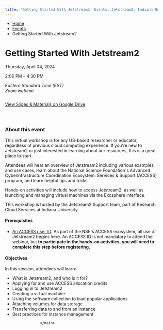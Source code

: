 ```yaml
---
title: 'Getting Started With Jetstream2: Events: Jetstream2: Indiana University'
---
```


<main class="wide no-section-nav"><div class="content-top"><div class="section breadcrumbs"><div class="row"><div class="layout"><ul itemscope="itemscope" itemtype="http://schema.org/BreadcrumbList"><li itemprop="itemListElement" itemscope="itemscope" itemtype="http://schema.org/ListItem"><a href="../index.html" itemprop="item"><span itemprop="name">Home</span></a><meta content="1" itemprop="position"/></li><li itemprop="itemListElement" itemscope="itemscope" itemtype="http://schema.org/ListItem"><a href="index.html" itemprop="item"><span itemprop="name">Events</span></a><meta content="2" itemprop="position"/></li><li class="current" itemprop="itemListElement" itemscope="itemscope" itemtype="http://schema.org/ListItem"><span itemprop="name">Getting Started With Jetstream2</span><meta content="3" itemprop="position"/></li></ul></div></div></div></div><div id="main-content"><div class="extra-space horizontal-rule bg-none section" id="content"><div class="row"><div class="layout"><div class="detail-meta" itemscope="itemscope" itemtype="http://schema.org/Event"><h1 class="no-margin h2" itemprop="name">Getting Started With Jetstream2</h1><p class="meta date">Thursday, April 04, 2024</p><p class="meta time"><span content="2024-04-04T14:00" itemprop="startDate">2:00 PM</span> – <span content="2024-04-04T16:30" itemprop="endDate">4:30 PM</span></p><div class="detail"><address itemprop="address" itemscope="itemscope" itemtype="http://schema.org/PostalAddress"><span itemprop="streetAddress">Eastern Standard Time (EST)<br/>Zoom webinar<br/></span></address></div></div><!-- /.detail-meta --><div class="one-third float-right"><div class="detail-media"><figure class="media" itemscope="itemscope" itemtype="http://schema.org/ImageObject"><img alt="" src="../images/js2logo_training-series.png"/><figcaption itemprop="caption"></figcaption></figure></div><!-- /.detail-media --></div><div class="text"><a class="button" href="https://drive.google.com/drive/folders/1irxFeonRec_cjkbasxqa9tWiQxgzaX16?usp=drive_link#View Materials">View Slides &amp; Materials on Google Drive</a><h3>&#160;</h3><h3>About this event</h3><p>This virtual workshop is for any US-based researcher or educator, regardless of previous cloud computing experience. If you're new to Jetstream2 or just interested in learning about our resources, this is a great place to start.</p><p>Attendees will hear an overview of Jetstream2 including various examples and use cases, learn about the National Science Foundation's Advanced Cyberinfrastructure Coordination Ecosystem: Services &amp; Support (ACCESS) program, and learn helpful tips and tricks.</p><p>Hands-on activities will include how to access Jetstream2, as well as launching and managing virtual machines via the Exosphere interface.</p><p>This workshop is hosted by the Jetstream2 Support team, part of Research Cloud Services at Indiana University.</p></div></div><!-- /.layout --></div></div><div class="breakout extra-space horizontal-rule bg-gray section"><div class="row"><div class="layout"><div class="text"><h4>Prerequisites</h4><ul><li><a href="https://identity.access-ci.org/new-user">An ACCESS user ID</a>. As part of the NSF's ACCESS ecosystem, all use of Jetstream2 begins here. An ACCESS ID is not mandatory to attend the webinar, but <strong>to participate in the hands-on activities,&#160;you will need to complete this step before registering.&#160;</strong></li></ul></div></div><!-- /.layout --></div></div><div class="collapsed bg-none section"><div class="row"><div class="layout"><div class="text"><h4>Objectives</h4><p>In this session, attendees will learn:</p><ul><li>What is Jetstream2, and who is it for?</li><li>Applying for&#160;and use ACCESS allocation credits&#160;</li><li>Logging in to Jetstream2</li><li>Creating a virtual machine</li><li>Using the software collection to load popular applications</li><li>Attaching volumes for data storage</li><li>Transferring data to and from an instance</li><li>Best practices for instance management</li></ul></div></div><!-- /.layout --></div></div></div>
                                
          
    
                    
        
    
            
                    </main>
